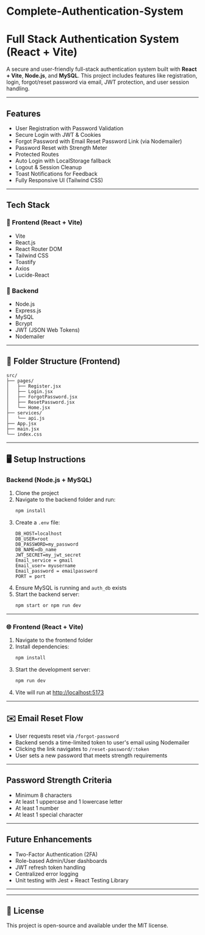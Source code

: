 # Complete-Authentication-System

# Full Stack Authentication System (React + Vite)

A secure and user-friendly full-stack authentication system built with **React + Vite**, **Node.js**, and **MySQL**. This project includes features like registration, login, forgot/reset password via email, JWT protection, and user session handling.

---

##  Features

-  User Registration with Password Validation
-  Secure Login with JWT & Cookies
-  Forgot Password with Email Reset Password Link (via Nodemailer)
-  Password Reset with Strength Meter
-  Protected Routes
-  Auto Login with LocalStorage fallback
-  Logout & Session Cleanup
-  Toast Notifications for Feedback
-  Fully Responsive UI (Tailwind CSS)

---

##  Tech Stack

### 🔹 Frontend (React + Vite)
- Vite
- React.js
- React Router DOM
- Tailwind CSS
- Toastify
- Axios
- Lucide-React

### 🔹 Backend
- Node.js
- Express.js
- MySQL
- Bcrypt
- JWT (JSON Web Tokens)
- Nodemailer

---

## 📁 Folder Structure (Frontend)

```
src/
├── pages/
│   ├── Register.jsx
│   ├── Login.jsx
│   ├── ForgotPassword.jsx
│   ├── ResetPassword.jsx
│   └── Home.jsx
├── services/
│   └── api.js
├── App.jsx
├── main.jsx
└── index.css
```

---

## 🖥️ Setup Instructions

###  Backend (Node.js + MySQL)

1. Clone the project
2. Navigate to the backend folder and run:
   ```bash
   npm install
   ```
3. Create a `.env` file:
   ```
   DB_HOST=localhost
   DB_USER=root
   DB_PASSWORD=my_password
   DB_NAME=db_name
   JWT_SECRET=my_jwt_secret
   Email_service = gmail
   Email_user= myusername
   Email_password = emailpassword
   PORT = port
   ```
4. Ensure MySQL is running and `auth_db` exists
5. Start the backend server:
   ```bash
   npm start or npm run dev
   ```

---

### 🌐 Frontend (React + Vite)

1. Navigate to the frontend folder
2. Install dependencies:
   ```bash
   npm install
   ```
3. Start the development server:
   ```bash
   npm run dev
   ```
4. Vite will run at [http://localhost:5173](http://localhost:5173)

---

## ✉️ Email Reset Flow

- User requests reset via `/forgot-password`
- Backend sends a time-limited token to user's email using Nodemailer
- Clicking the link navigates to `/reset-password/:token`
- User sets a new password that meets strength requirements

---

##  Password Strength Criteria

- Minimum 8 characters
- At least 1 uppercase and 1 lowercase letter
- At least 1 number
- At least 1 special character

---

##  Future Enhancements

- Two-Factor Authentication (2FA)
- Role-based Admin/User dashboards
- JWT refresh token handling
- Centralized error logging
- Unit testing with Jest + React Testing Library

---


---

## 📄 License

This project is open-source and available under the MIT license.

